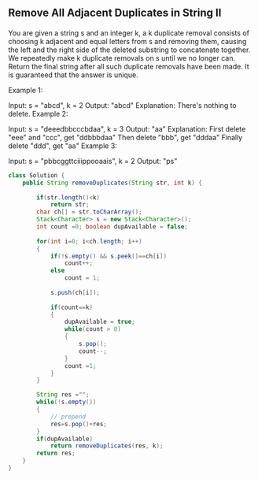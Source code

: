## Remove All Adjacent Duplicates in String II

#### 

You are given a string s and an integer k, a k duplicate removal consists of choosing k adjacent and equal letters from s and removing them, 
causing the left and the right side of the deleted substring to concatenate together.
We repeatedly make k duplicate removals on s until we no longer can.
Return the final string after all such duplicate removals have been made. 
It is guaranteed that the answer is unique.


Example 1:

Input: s = "abcd", k = 2
Output: "abcd"
Explanation: There's nothing to delete.
Example 2:

Input: s = "deeedbbcccbdaa", k = 3
Output: "aa"
Explanation: 
First delete "eee" and "ccc", get "ddbbbdaa"
Then delete "bbb", get "dddaa"
Finally delete "ddd", get "aa"
Example 3:

Input: s = "pbbcggttciiippooaais", k = 2
Output: "ps"


```java
class Solution {    
    public String removeDuplicates(String str, int k) {
        
        if(str.length()<k)
            return str;
        char ch[] = str.toCharArray();
        Stack<Character> s = new Stack<Character>();
        int count =0; boolean dupAvailable = false;
        
        for(int i=0; i<ch.length; i++)
        {
            if(!s.empty() && s.peek()==ch[i])
                count++;
            else
                count = 1;
            
            s.push(ch[i]);
            
            if(count==k)
            {
                dupAvailable = true;
                while(count > 0)
                {
                    s.pop();
                    count--;
                }
                count =1;
            }
        }

        String res ="";
        while(!s.empty())
        {
            // prepend
            res=s.pop()+res;
        }
        if(dupAvailable)
            return removeDuplicates(res, k);
        return res;
    }
}
```